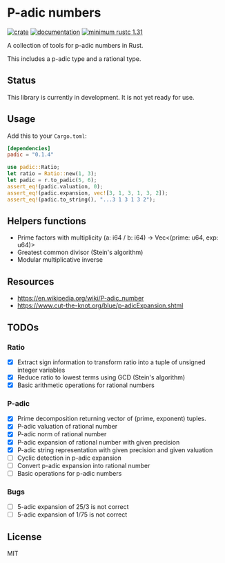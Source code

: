 # P-adic numbers

[![crate](https://img.shields.io/crates/v/padic.svg)](https://crates.io/crates/padic)
[![documentation](https://docs.rs/padic/badge.svg)](https://docs.rs/padic)
[![minimum rustc 1.31](https://img.shields.io/badge/rustc-1.31+-red.svg)](https://rust-lang.github.io/rfcs/2495-min-rust-version.html)

A collection of tools for p-adic numbers in Rust.

This includes a p-adic type and a rational type.

## Status

This library is currently in development. It is not yet ready for use.

## Usage

Add this to your `Cargo.toml`:

```toml
[dependencies]
padic = "0.1.4"
```

```rust
use padic::Ratio;
let ratio = Ratio::new(1, 3);
let padic = r.to_padic(5, 6);
assert_eq!(padic.valuation, 0);
assert_eq!(padic.expansion, vec![3, 1, 3, 1, 3, 2]);
assert_eq!(padic.to_string(), "...3 1 3 1 3 2");
```

## Helpers functions

- Prime factors with multiplicity (a: i64 / b: i64) -> Vec<(prime: u64, exp: u64)>
- Greatest common divisor (Stein's algorithm)
- Modular multiplicative inverse

## Resources

- <https://en.wikipedia.org/wiki/P-adic_number>
- <https://www.cut-the-knot.org/blue/p-adicExpansion.shtml>

## TODOs

### Ratio

- [x] Extract sign information to transform ratio into a tuple of unsigned integer variables
- [x] Reduce ratio to lowest terms using GCD (Stein's algorithm)
- [x] Basic arithmetic operations for rational numbers

### P-adic

- [x] Prime decomposition returning vector of (prime, exponent) tuples.
- [x] P-adic valuation of rational number
- [x] P-adic norm of rational number
- [x] P-adic expansion of rational number with given precision
- [x] P-adic string representation with given precision and given valuation
- [ ] Cyclic detection in p-adic expansion
- [ ] Convert p-adic expansion into rational number
- [ ] Basic operations for p-adic numbers

### Bugs

- [ ] 5-adic expansion of 25/3 is not correct
- [ ] 5-adic expansion of 1/75 is not correct

## License

MIT
